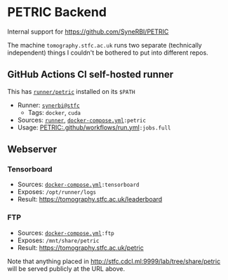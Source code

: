 # PETRIC Backend

Internal support for https://github.com/SyneRBI/PETRIC

The machine `tomography.stfc.ac.uk` runs two separate (technically independent) things I couldn't be bothered to put into different repos.

## GitHub Actions CI self-hosted runner

This has [`runner/petric`](./runner/petric) installed on its `$PATH`

- Runner: [`synerbi@stfc`](https://github.com/organizations/SyneRBI/settings/actions/runners/102)
  + Tags: `docker`, `cuda`
- Sources: [`runner`](./runner), [`docker-compose.yml`](./docker-compose.yml)`:petric`
- Usage: [PETRIC:.github/workflows/run.yml](https://github.com/SyneRBI/PETRIC/blob/main/.github/workflows/run.yml)`:jobs.full`

## Webserver

### Tensorboard

- Sources: [`docker-compose.yml`](./docker-compose.yml)`:tensorboard`
- Exposes: `/opt/runner/logs`
- Result: <https://tomography.stfc.ac.uk/leaderboard>

### FTP

- Sources: [`docker-compose.yml`](./docker-compose.yml)`:ftp`
- Exposes: `/mnt/share/petric`
- Result: <https://tomography.stfc.ac.uk/petric>

Note that anything placed in <http://stfc.cdcl.ml:9999/lab/tree/share/petric> will be served publicly at the URL above.
